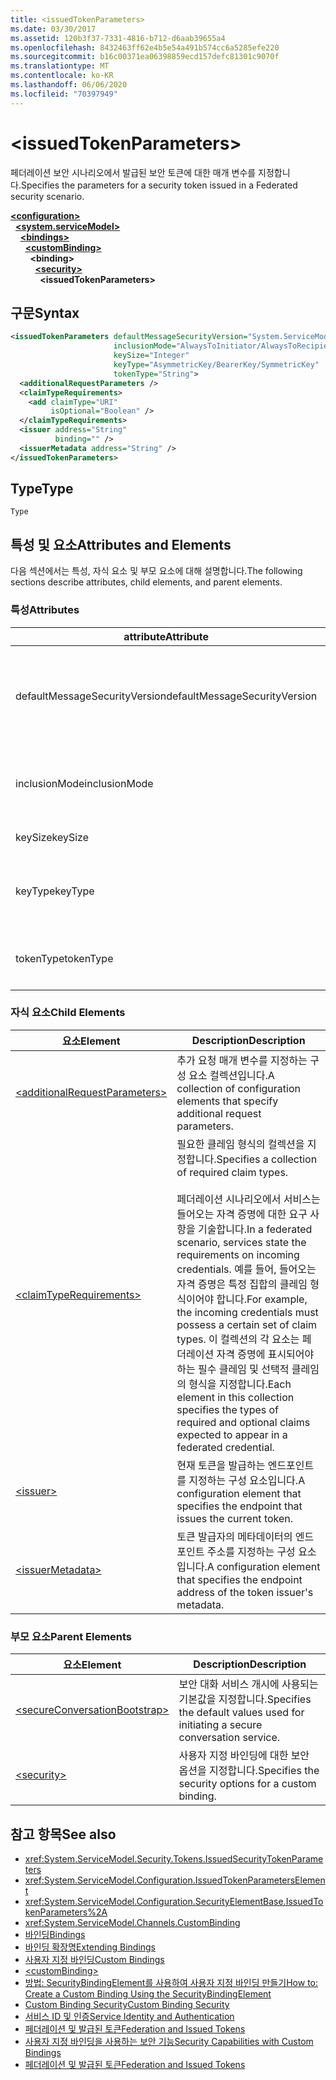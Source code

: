 ```yaml
---
title: <issuedTokenParameters>
ms.date: 03/30/2017
ms.assetid: 120b3f37-7331-4816-b712-d6aab39655a4
ms.openlocfilehash: 8432463ff62e4b5e54a491b574cc6a5285efe220
ms.sourcegitcommit: b16c00371ea06398859ecd157defc81301c9070f
ms.translationtype: MT
ms.contentlocale: ko-KR
ms.lasthandoff: 06/06/2020
ms.locfileid: "70397949"
---
```

# \<issuedTokenParameters>
<span data-ttu-id="5f573-101">페더레이션 보안 시나리오에서 발급된 보안 토큰에 대한 매개 변수를 지정합니다.</span><span class="sxs-lookup"><span data-stu-id="5f573-101">Specifies the parameters for a security token issued in a Federated security scenario.</span></span>  
  
[**\<configuration>**](../configuration-element.md)\
&nbsp;&nbsp;[**\<system.serviceModel>**](system-servicemodel.md)\
&nbsp;&nbsp;&nbsp;&nbsp;[**\<bindings>**](bindings.md)\
&nbsp;&nbsp;&nbsp;&nbsp;&nbsp;&nbsp;[**\<customBinding>**](custombinding.md)\
&nbsp;&nbsp;&nbsp;&nbsp;&nbsp;&nbsp;&nbsp;&nbsp;**\<binding>**\
&nbsp;&nbsp;&nbsp;&nbsp;&nbsp;&nbsp;&nbsp;&nbsp;&nbsp;&nbsp;[**\<security>**](security-of-custombinding.md)\
&nbsp;&nbsp;&nbsp;&nbsp;&nbsp;&nbsp;&nbsp;&nbsp;&nbsp;&nbsp;&nbsp;&nbsp;**\<issuedTokenParameters>**  
  
## <a name="syntax"></a><span data-ttu-id="5f573-102">구문</span><span class="sxs-lookup"><span data-stu-id="5f573-102">Syntax</span></span>  
  
```xml  
<issuedTokenParameters defaultMessageSecurityVersion="System.ServiceModel.MessageSecurityVersion"
                       inclusionMode="AlwaysToInitiator/AlwaysToRecipient/Never/Once"
                       keySize="Integer"
                       keyType="AsymmetricKey/BearerKey/SymmetricKey"
                       tokenType="String">
  <additionalRequestParameters />
  <claimTypeRequirements>
    <add claimType="URI"
         isOptional="Boolean" />
  </claimTypeRequirements>
  <issuer address="String"
          binding="" />
  <issuerMetadata address="String" />
</issuedTokenParameters>
```  
  
## <a name="type"></a><span data-ttu-id="5f573-103">Type</span><span class="sxs-lookup"><span data-stu-id="5f573-103">Type</span></span>  
 `Type`  
  
## <a name="attributes-and-elements"></a><span data-ttu-id="5f573-104">특성 및 요소</span><span class="sxs-lookup"><span data-stu-id="5f573-104">Attributes and Elements</span></span>  
 <span data-ttu-id="5f573-105">다음 섹션에서는 특성, 자식 요소 및 부모 요소에 대해 설명합니다.</span><span class="sxs-lookup"><span data-stu-id="5f573-105">The following sections describe attributes, child elements, and parent elements.</span></span>  
  
### <a name="attributes"></a><span data-ttu-id="5f573-106">특성</span><span class="sxs-lookup"><span data-stu-id="5f573-106">Attributes</span></span>  
  
|<span data-ttu-id="5f573-107">attribute</span><span class="sxs-lookup"><span data-stu-id="5f573-107">Attribute</span></span>|<span data-ttu-id="5f573-108">Description</span><span class="sxs-lookup"><span data-stu-id="5f573-108">Description</span></span>|  
|---------------|-----------------|  
|<span data-ttu-id="5f573-109">defaultMessageSecurityVersion</span><span class="sxs-lookup"><span data-stu-id="5f573-109">defaultMessageSecurityVersion</span></span>|<span data-ttu-id="5f573-110">바인딩에서 지원해야 하는 보안 사양(WS-Security, WS-Trust, WS-Secure Conversation, WS-Security Policy) 버전을 지정합니다.</span><span class="sxs-lookup"><span data-stu-id="5f573-110">Specifies the versions of the security specifications, (WS-Security, WS-Trust, WS-Secure Conversation and WS-Security Policy) that must be supported by the binding.</span></span> <span data-ttu-id="5f573-111">이 값은 <xref:System.ServiceModel.MessageSecurityVersion> 형식입니다.</span><span class="sxs-lookup"><span data-stu-id="5f573-111">This value is of type <xref:System.ServiceModel.MessageSecurityVersion>.</span></span>|  
|<span data-ttu-id="5f573-112">inclusionMode</span><span class="sxs-lookup"><span data-stu-id="5f573-112">inclusionMode</span></span>|<span data-ttu-id="5f573-113">토큰 포함 요구 사항을 지정합니다.</span><span class="sxs-lookup"><span data-stu-id="5f573-113">Specifies the token inclusion requirements.</span></span> <span data-ttu-id="5f573-114">이 특성은 <xref:System.ServiceModel.Security.Tokens.SecurityTokenInclusionMode> 형식입니다.</span><span class="sxs-lookup"><span data-stu-id="5f573-114">This attribute is of type <xref:System.ServiceModel.Security.Tokens.SecurityTokenInclusionMode>.</span></span>|  
|<span data-ttu-id="5f573-115">keySize</span><span class="sxs-lookup"><span data-stu-id="5f573-115">keySize</span></span>|<span data-ttu-id="5f573-116">토큰 키 크기를 지정하는 정수입니다.</span><span class="sxs-lookup"><span data-stu-id="5f573-116">An integer that specifies the token key size.</span></span> <span data-ttu-id="5f573-117">기본값은 256입니다.</span><span class="sxs-lookup"><span data-stu-id="5f573-117">The default value is 256.</span></span>|  
|<span data-ttu-id="5f573-118">keyType</span><span class="sxs-lookup"><span data-stu-id="5f573-118">keyType</span></span>|<span data-ttu-id="5f573-119">키 형식을 지정하는 유효한 <xref:System.IdentityModel.Tokens.SecurityKeyType> 값입니다.</span><span class="sxs-lookup"><span data-stu-id="5f573-119">A valid value of <xref:System.IdentityModel.Tokens.SecurityKeyType> that specifies the key type.</span></span> <span data-ttu-id="5f573-120">기본값은 `SymmetricKey`입니다.</span><span class="sxs-lookup"><span data-stu-id="5f573-120">The default is `SymmetricKey`.</span></span>|  
|<span data-ttu-id="5f573-121">tokenType</span><span class="sxs-lookup"><span data-stu-id="5f573-121">tokenType</span></span>|<span data-ttu-id="5f573-122">토큰 형식을 지정하는 문자열입니다.</span><span class="sxs-lookup"><span data-stu-id="5f573-122">A string that specifies the token type.</span></span> <span data-ttu-id="5f573-123">기본값은 "http://docs.oasis-open.org/wss/oasis-wss-saml-token-profile-1.1#SAML"입니다.</span><span class="sxs-lookup"><span data-stu-id="5f573-123">The default is "http://docs.oasis-open.org/wss/oasis-wss-saml-token-profile-1.1#SAML".</span></span>|  
  
### <a name="child-elements"></a><span data-ttu-id="5f573-124">자식 요소</span><span class="sxs-lookup"><span data-stu-id="5f573-124">Child Elements</span></span>  
  
|<span data-ttu-id="5f573-125">요소</span><span class="sxs-lookup"><span data-stu-id="5f573-125">Element</span></span>|<span data-ttu-id="5f573-126">Description</span><span class="sxs-lookup"><span data-stu-id="5f573-126">Description</span></span>|  
|-------------|-----------------|  
|[\<additionalRequestParameters>](additionalrequestparameters-element.md)|<span data-ttu-id="5f573-127">추가 요청 매개 변수를 지정하는 구성 요소 컬렉션입니다.</span><span class="sxs-lookup"><span data-stu-id="5f573-127">A collection of configuration elements that specify additional request parameters.</span></span>|  
|[\<claimTypeRequirements>](claimtyperequirements-element.md)|<span data-ttu-id="5f573-128">필요한 클레임 형식의 컬렉션을 지정합니다.</span><span class="sxs-lookup"><span data-stu-id="5f573-128">Specifies a collection of required claim types.</span></span><br /><br /> <span data-ttu-id="5f573-129">페더레이션 시나리오에서 서비스는 들어오는 자격 증명에 대한 요구 사항을 기술합니다.</span><span class="sxs-lookup"><span data-stu-id="5f573-129">In a federated scenario, services state the requirements on incoming credentials.</span></span> <span data-ttu-id="5f573-130">예를 들어, 들어오는 자격 증명은 특정 집합의 클레임 형식이어야 합니다.</span><span class="sxs-lookup"><span data-stu-id="5f573-130">For example, the incoming credentials must possess a certain set of claim types.</span></span> <span data-ttu-id="5f573-131">이 컬렉션의 각 요소는 페더레이션 자격 증명에 표시되어야 하는 필수 클레임 및 선택적 클레임의 형식을 지정합니다.</span><span class="sxs-lookup"><span data-stu-id="5f573-131">Each element in this collection specifies the types of required and optional claims expected to appear in a federated credential.</span></span>|  
|[\<issuer>](issuer-of-issuedtokenparameters.md)|<span data-ttu-id="5f573-132">현재 토큰을 발급하는 엔드포인트를 지정하는 구성 요소입니다.</span><span class="sxs-lookup"><span data-stu-id="5f573-132">A configuration element that specifies the endpoint that issues the current token.</span></span>|  
|[\<issuerMetadata>](issuermetadata-of-issuedtokenparameters.md)|<span data-ttu-id="5f573-133">토큰 발급자의 메타데이터의 엔드포인트 주소를 지정하는 구성 요소입니다.</span><span class="sxs-lookup"><span data-stu-id="5f573-133">A configuration element that specifies the endpoint address of the token issuer's metadata.</span></span>|  
  
### <a name="parent-elements"></a><span data-ttu-id="5f573-134">부모 요소</span><span class="sxs-lookup"><span data-stu-id="5f573-134">Parent Elements</span></span>  
  
|<span data-ttu-id="5f573-135">요소</span><span class="sxs-lookup"><span data-stu-id="5f573-135">Element</span></span>|<span data-ttu-id="5f573-136">Description</span><span class="sxs-lookup"><span data-stu-id="5f573-136">Description</span></span>|  
|-------------|-----------------|  
|[\<secureConversationBootstrap>](secureconversationbootstrap.md)|<span data-ttu-id="5f573-137">보안 대화 서비스 개시에 사용되는 기본값을 지정합니다.</span><span class="sxs-lookup"><span data-stu-id="5f573-137">Specifies the default values used for initiating a secure conversation service.</span></span>|  
|[\<security>](security-of-custombinding.md)|<span data-ttu-id="5f573-138">사용자 지정 바인딩에 대한 보안 옵션을 지정합니다.</span><span class="sxs-lookup"><span data-stu-id="5f573-138">Specifies the security options for a custom binding.</span></span>|  
  
## <a name="see-also"></a><span data-ttu-id="5f573-139">참고 항목</span><span class="sxs-lookup"><span data-stu-id="5f573-139">See also</span></span>

- <xref:System.ServiceModel.Security.Tokens.IssuedSecurityTokenParameters>
- <xref:System.ServiceModel.Configuration.IssuedTokenParametersElement>
- <xref:System.ServiceModel.Configuration.SecurityElementBase.IssuedTokenParameters%2A>
- <xref:System.ServiceModel.Channels.CustomBinding>
- [<span data-ttu-id="5f573-140">바인딩</span><span class="sxs-lookup"><span data-stu-id="5f573-140">Bindings</span></span>](../../../wcf/bindings.md)
- [<span data-ttu-id="5f573-141">바인딩 확장명</span><span class="sxs-lookup"><span data-stu-id="5f573-141">Extending Bindings</span></span>](../../../wcf/extending/extending-bindings.md)
- [<span data-ttu-id="5f573-142">사용자 지정 바인딩</span><span class="sxs-lookup"><span data-stu-id="5f573-142">Custom Bindings</span></span>](../../../wcf/extending/custom-bindings.md)
- [\<customBinding>](custombinding.md)
- [<span data-ttu-id="5f573-143">방법: SecurityBindingElement를 사용하여 사용자 지정 바인딩 만들기</span><span class="sxs-lookup"><span data-stu-id="5f573-143">How to: Create a Custom Binding Using the SecurityBindingElement</span></span>](../../../wcf/feature-details/how-to-create-a-custom-binding-using-the-securitybindingelement.md)
- [<span data-ttu-id="5f573-144">Custom Binding Security</span><span class="sxs-lookup"><span data-stu-id="5f573-144">Custom Binding Security</span></span>](../../../wcf/samples/custom-binding-security.md)
- [<span data-ttu-id="5f573-145">서비스 ID 및 인증</span><span class="sxs-lookup"><span data-stu-id="5f573-145">Service Identity and Authentication</span></span>](../../../wcf/feature-details/service-identity-and-authentication.md)
- [<span data-ttu-id="5f573-146">페더레이션 및 발급된 토큰</span><span class="sxs-lookup"><span data-stu-id="5f573-146">Federation and Issued Tokens</span></span>](../../../wcf/feature-details/federation-and-issued-tokens.md)
- [<span data-ttu-id="5f573-147">사용자 지정 바인딩을 사용하는 보안 기능</span><span class="sxs-lookup"><span data-stu-id="5f573-147">Security Capabilities with Custom Bindings</span></span>](../../../wcf/feature-details/security-capabilities-with-custom-bindings.md)
- [<span data-ttu-id="5f573-148">페더레이션 및 발급된 토큰</span><span class="sxs-lookup"><span data-stu-id="5f573-148">Federation and Issued Tokens</span></span>](../../../wcf/feature-details/federation-and-issued-tokens.md)
